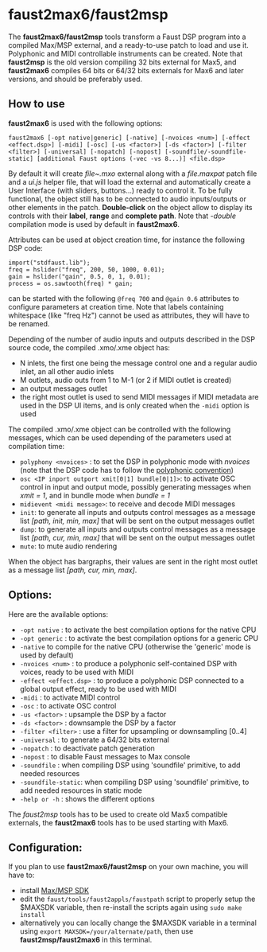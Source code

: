 # faust2max6/faust2msp

The **faust2max6/faust2msp** tools transform a Faust DSP program into a compiled Max/MSP external, and a ready-to-use patch to load and use it. Polyphonic and MIDI controllable instruments can be created. Note that **faust2msp** is the old version compiling 32 bits external for Max5, and **faust2max6** compiles 64 bits or 64/32 bits externals for Max6 and later versions, and should be preferably used. 

## How to use

**faust2max6** is used with the following options: 

`faust2max6 [-opt native|generic] [-native] [-nvoices <num>] [-effect <effect.dsp>] [-midi] [-osc] [-us <factor>] [-ds <factor>] [-filter <filter>] [-universal] [-nopatch] [-nopost] [-soundfile/-soundfile-static] [additional Faust options (-vec -vs 8...)] <file.dsp>` 

By default it will create *file~.mxo* external along with a *file.maxpat* patch file and a *ui.js* helper file, that will load the external and automatically create a User Interface (with sliders, buttons...) ready to control it. To be fully functional, the object still has to be connected to audio inputs/outputs or other elements in the patch. **Double-click** on the object allow to display its controls with their **label**, **range** and **complete path**. Note that  *-double* compilation mode is used by default in **faust2max6**.

Attributes can be used at object creation time, for instance the following DSP code:

```
import("stdfaust.lib");
freq = hslider("freq", 200, 50, 1000, 0.01);
gain = hslider("gain", 0.5, 0, 1, 0.01);
process = os.sawtooth(freq) * gain;
```
can be started with the following `@freq 700` and `@gain 0.6` attributes to configure parameters at creation time. Note that labels containing whitespace (like "freq Hz") cannot be used as attributes, they will have to be renamed.

Depending of the number of audio inputs and outputs described in the DSP source code, the compiled .xmo/.xme object has:
- N inlets, the first one being the message control one and a regular audio inlet, an all other audio inlets
- M outlets, audio outs from 1 to M-1 (or 2 if MIDI outlet is created)
- an output messages outlet 
- the right most outlet is used to send MIDI messages if MIDI metadata are used in the DSP UI items, and is only created when the `-midi` option is used

The compiled .xmo/.xme object can be controlled with the following messages, which can be used depending of the parameters used at compilation time:

- `polyphony <nvoices>` : to set the DSP in polyphonic mode with *nvoices* (note that the DSP code has to follow the [polyphonic convention](https://faustdoc.grame.fr/manual/midi/))
- `osc <IP inport outport xmit[0|1] bundle[0|1]>`: to activate OSC control in input and output mode, possibly generating messages when *xmit = 1*, and in bundle mode when *bundle = 1* 
- `midievent <midi message>`: to receive and decode MIDI messages
- `init`: to generate all inputs and outputs control messages as a message list *[path, init, min, max]* that will be sent on the output messages outlet
- `dump`: to generate all inputs and outputs control messages as a message list *[path, cur, min, max]* that will be sent on the output messages outlet 
- `mute`: to mute audio rendering

When the object has bargraphs, their values are sent in the right most outlet as a message list *[path, cur, min, max]*.

## Options:

Here are the available options:

  - `-opt native` : to activate the best compilation options for the native CPU
  - `-opt generic` : to activate the best compilation options for a generic CPU 
  - `-native` to compile for the native CPU (otherwise the 'generic' mode is used by default)
  - `-nvoices <num>` : to produce a polyphonic self-contained DSP with <num> voices, ready to be used with MIDI
  - `-effect <effect.dsp>` : to produce a polyphonic DSP connected to a global output effect, ready to be used with MIDI
  - `-midi` : to activate MIDI control
  - `-osc` : to activate OSC control
  - `-us <factor>` : upsample the DSP by a factor
  - `-ds <factor>` : downsample the DSP by a factor
  - `-filter <filter>` : use a filter for upsampling or downsampling [0..4]
  - `-universal` : to generate a 64/32 bits external
  - `-nopatch` : to deactivate patch generation
  - `-nopost` : to disable Faust messages to Max console
  - `-soundfile` : when compiling DSP using 'soundfile' primitive, to add needed resources
  - `-soundfile-static`: when compiling DSP using 'soundfile' primitive, to add needed resources in static mode
  - `-help or -h` : shows the different options 
 
The *faust2msp* tools has to be used to create old Max5 compatible externals, the **faust2max6** tools has to be used starting with Max6. 

## Configuration:

If you plan to use **faust2max6/faust2msp** on your own machine, you will have to:

- install [Max/MSP SDK](https://cycling74.com/downloads/sdk)
- edit the `faust/tools/faust2appls/faustpath` script to properly setup the $MAXSDK variable, then re-install the scripts again using `sudo make install`
- alternatively you can locally change the $MAXSDK variable in a terminal using `export MAXSDK=/your/alternate/path`, then use **faust2msp/faust2max6** in this terminal.
